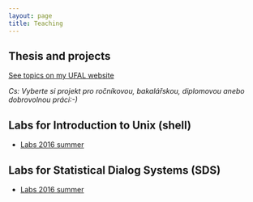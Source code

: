 ```yaml
---
layout: page
title: Teaching
---
```


## Thesis and projects
[See topics on my UFAL website](https://ufal.mff.cuni.cz/ondrej-platek#projects)


*Cs: Vyberte si projekt pro ročníkovou, bakalářskou, diplomovou anebo dobrovolnou práci:-)*

## Labs for Introduction to Unix (shell)
- [Labs 2016 summer](/2016/02/02/labs-unix/)


## Labs for Statistical Dialog Systems (SDS)
- [Labs 2016 summer](/2016/02/20/labs-sds/)

